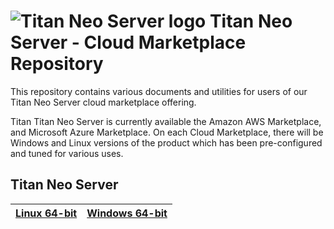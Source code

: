 # <img src="https://srtcdnstorage.blob.core.windows.net/software/nextgen/slserver/titansyslog48.png" alt="Titan Neo Server logo"> Titan Neo Server - Cloud Marketplace Repository </img>

This repository contains various documents and utilities for users of our Titan Neo Server cloud marketplace offering.

Titan Titan Neo Server is currently available the Amazon AWS Marketplace, and Microsoft Azure Marketplace. On
each Cloud Marketplace, there will be Windows and Linux versions of the product which has been pre-configured
and tuned for various uses.

## Titan Neo Server

| [Linux 64-bit](https://github.com/southrivertech/titanneo.pub/blob/main/cloud-marketplace/linux-x64/gettingstarted.md) | [Windows 64-bit](https://github.com/southrivertech/titanneo.pub/blob/main/cloud-marketplace/win-x64/gettingstarted.md) |
| ------------------------------------------------------------------------------------------------- | ------------------------------------------------------------------------------------------------- |
